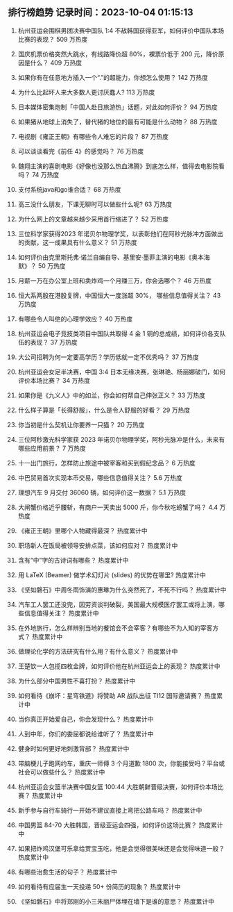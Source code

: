
## 排行榜趋势 记录时间：2023-10-04 01:15:13
  
  1. 杭州亚运会围棋男团决赛中国队 1:4 不敌韩国获得亚军，如何评价中国队本场比赛的表现？ 509 万热度
    
  2. 国庆机票价格突然大跳水，有线路降价超 80%，裸票价低于 200 元，降价原因是什么？ 409 万热度
    
  3. 如果你有在任意地方插入一个“.”的超能力，你想怎么使用？ 142 万热度
    
  4. 为什么比起坏人来大多数人更讨厌蠢人? 113 万热度
    
  5. 日本媒体密集炮制「中国人赴日旅游热」话题，对此如何评价？ 94 万热度
    
  6. 如果猪从地球上消失了，替代猪的地位的最有可能是什么动物？ 88 万热度
    
  7. 电视剧《雍正王朝》有哪些令人难忘的片段？ 87 万热度
    
  8. 可以谈谈看完《前任 4》的感觉吗？ 76 万热度
    
  9. 魏翔主演的喜剧电影《好像也没那么热血沸腾》到底怎么样，值得去电影院看吗？ 74 万热度
    
  10. 支付系统java和go谁合适？ 68 万热度
    
  11. 高三没什么朋友，下课无聊时可以做些什么呢? 63 万热度
    
  12. 为什么网上的文章越来越少采用首行缩进了？ 52 万热度
    
  13. 三位科学家获得2023 年诺贝尔物理学奖，以表彰他们在阿秒光脉冲方面做出的贡献，这一成果具有什么意义？ 51 万热度
    
  14. 如何评价由克里斯托弗·诺兰自编自导、基里安·墨菲主演的电影《奥本海默》？ 50 万热度
    
  15. 月薪一万在办公室上班和卖炸鸡一个月赚三万，你会选哪个？ 46 万热度
    
  16. 恒大系两股在港股复牌，中国恒大一度涨超 30%， 哪些信息值得关注？ 43 万热度
    
  17. 有哪些令人叫绝的心理学效应？ 40 万热度
    
  18. 杭州亚运会电子竞技类项目中国队共取得 4 金 1 铜的总成绩，如何评价各支队伍的表现？ 37 万热度
    
  19. 大公司招聘为何一定要高学历？学历低就一定不优秀吗？ 37 万热度
    
  20. 杭州亚运会女足半决赛，中国 3:4 日本无缘决赛，张琳艳、杨丽娜破门，如何评价本场比赛？ 34 万热度
    
  21. 如果你是《九义人》中的如兰，你会如何帮自己伸张正义？ 33 万热度
    
  22. 什么样子算是「长得舒服」，什么是令人舒服的好看？ 29 万热度
    
  23. 你当初是什么契机让你要养一只猫？ 20 万热度
    
  24. 三位阿秒激光科学家获 2023 年诺贝尔物理学奖，阿秒光脉冲是什么，未来有哪些应用前景？ 7 万热度
    
  25. 十一出门旅行，怎样防止旅途中被宰客和买到假纪念品？ 6 万热度
    
  26. 中巴贸易首次实现本币交易，哪些信息值得关注？ 5.6 万热度
    
  27. 理想汽车 9 月交付 36060 辆，如何评价这一数据？ 5.1 万热度
    
  28. 大闸蟹价格近乎腰斩，有商户一天卖出 5000 斤，你今秋吃螃蟹了吗？ 4.4 万热度
    
  29. 《雍正王朝》里哪个人物藏得最深？ 热度累计中
    
  30. 职场新人在饭局被领导安排点菜，该如何应对？ 热度累计中
    
  31. 含有“中”字的古诗词有哪些？ 热度累计中
    
  32. 用 LaTeX (Beamer) 做学术幻灯片 (slides) 的优势在哪里? 热度累计中
    
  33. 《坚如磐石》中周冬雨饰演的惠琳为什么突然死了，不死不行吗？ 热度累计中
    
  34. 汽车工人罢工还没完，因劳资谈判破裂，美国最大规模医疗罢工或将上演，哪些信息值得关注？ 热度累计中
    
  35. 在外地旅行，怎么样辨别当地的餐馆会不会宰客？有哪些不为人知的宰客方式？ 热度累计中
    
  36. 做理论化学的方法研究有什么用？有什么意义？ 热度累计中
    
  37. 王楚钦一人包揽四枚金牌，如何评价他在杭州亚运会上的表现？ 热度累计中
    
  38. 为什么部分中国男性不喜打扮？ 热度累计中
    
  39. 如何看待《崩坏：星穹铁道》将赞助 AR 战队出征 TI12 国际邀请赛？ 热度累计中
    
  40. 当你真正开始爱自己，你会发现什么？ 热度累计中
    
  41. 人到中年，你们的委屈都说给谁听了？ 热度累计中
    
  42. 健身时如何更好地刺激背部？ 热度累计中
    
  43. 带脑梗儿子跑网约车，重庆一师傅 3 个月道歉 1800 次，你能接受吗？平台或社会可以做些什么？ 热度累计中
    
  44. 杭州亚运会女篮半决赛中国女篮 100:44 大胜朝鲜晋级决赛，如何评价本场比赛？ 热度累计中
    
  45. 新手参与自行车骑行一开始不建议直接上弯把公路车吗？ 热度累计中
    
  46. 中国男篮 84-70 大胜韩国，晋级亚运会四强，如何评价这场比赛？ 热度累计中
    
  47. 如果把炸鸡汉堡可乐拿给贾宝玉吃，他是会觉得很美味还是会觉得味道一般？ 热度累计中
    
  48. 有哪些治愈生活的句子？ 热度累计中
    
  49. 如何看待有应届生一天投递 50+ 份简历的现象？ 热度累计中
    
  50. 《坚如磐石》中将郑刚的小三朱丽尸体埋在墙下是谁的意思？ 热度累计中
    